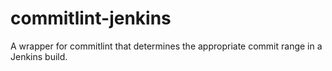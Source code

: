 # commitlint-jenkins

A wrapper for commitlint that determines the appropriate commit range in a Jenkins build.
